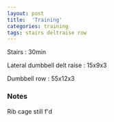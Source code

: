 ```yaml
---
layout: post
title:  'Training'
categories: training
tags: stairs deltraise row
---
```


Stairs  : 30min

Lateral dumbbell delt raise :  15x9x3

Dumbbell row :   55x12x3

### Notes

Rib cage still f'd
